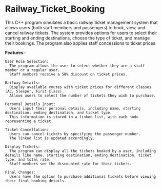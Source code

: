 # Railway_Ticket_Booking

This C++ program simulates a basic railway ticket management system that allows users (both staff members and passengers) to book, view, and cancel railway tickets. The system provides options for users to select their starting and ending destinations, choose the type of ticket, and manage their bookings. The program also applies staff concessions to ticket prices.


**Features :**

    User Role Selection:
      The program allows the user to select whether they are a staff member or a regular user.
      Staff members receive a 50% discount on ticket prices.
      
    Railway Details:
      Display available routes with ticket prices for different classes (AC, Sleeper, First Class).
      Allows users to select the number of tickets they wish to purchase.  
      
    Personal Details Input:
      Users input their personal details, including name, starting destination, ending destination, and ticket type.
      This information is stored in a linked list, with each node representing a ticket.

    Ticket Cancellation:
      Users can cancel tickets by specifying the passenger number.
      The linked list is updated accordingly.

    Display Tickets:
      The program can display all the tickets booked by a user, including details like name, starting destination, ending destination, ticket type, and total rate.
      Staff members see the discounted rate for their tickets.

    Final Changes:
      Users have the option to purchase additional tickets before viewing their final booking details.
